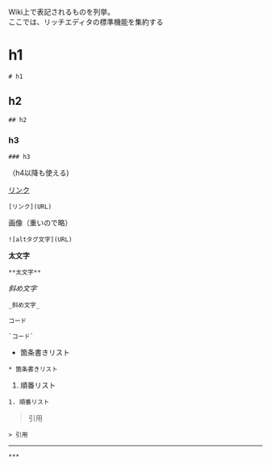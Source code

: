 Wiki上で表記されるものを列挙。  
ここでは、リッチエディタの標準機能を集約する

# h1
```
# h1
```

## h2
```
## h2
```

### h3
```
### h3
```

（h4以降も使える)

[リンク](#h1)
```
[リンク](URL)
```

画像（重いので略）
```
![altタグ文字](URL)
```

**太文字**
```
**太文字**
```

_斜め文字_
```
_斜め文字_
```

`コード`
```
`コード`
```

* 箇条書きリスト
```
* 箇条書きリスト
```

1. 順番リスト
```
1. 順番リスト
```

> 引用
```
> 引用
```

***
```
***
```

